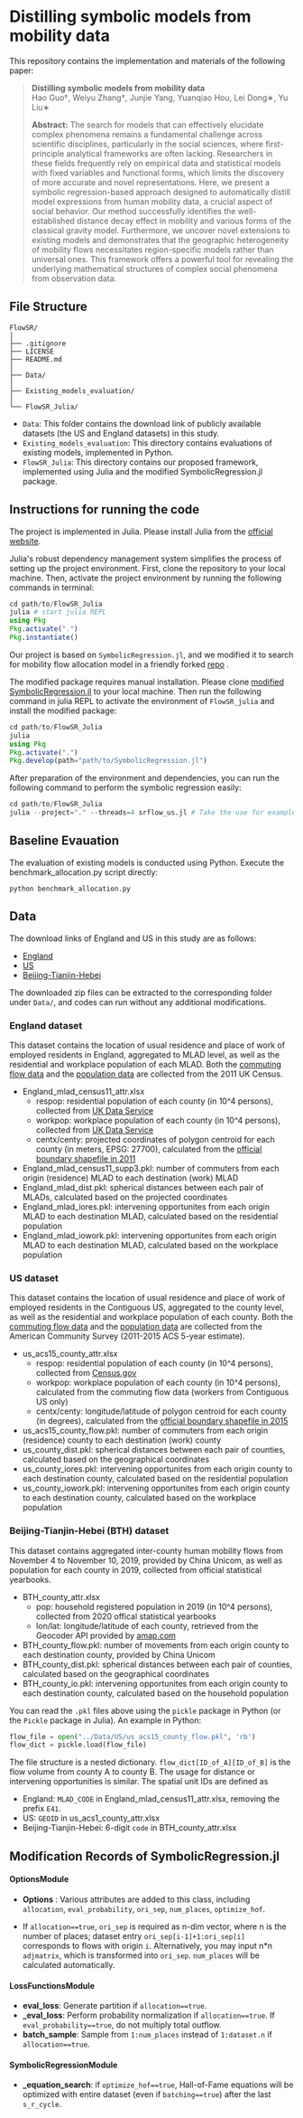 # Distilling symbolic models from mobility data

This repository contains the implementation and materials of the following paper:
>**Distilling symbolic models from mobility data**   
Hao Guo†, Weiyu Zhang†, Junjie Yang, Yuanqiao Hou, Lei Dong∗, Yu Liu∗
>  
>**Abstract:** The search for models that can effectively elucidate complex phenomena remains a fundamental challenge across scientific disciplines, particularly in the social sciences, where first-principle analytical frameworks are often lacking. Researchers in these fields frequently rely on empirical data and statistical models with fixed variables and functional forms, which limits the discovery of more accurate and novel representations. Here, we present a symbolic regression-based approach designed to automatically distill model expressions from human mobility data, a crucial aspect of social behavior. Our method successfully identifies the well-established distance decay effect in mobility and various forms of the classical gravity model. Furthermore, we uncover novel extensions to existing models and demonstrates that the geographic heterogeneity of mobility flows necessitates region-specific models rather than universal ones. This framework offers a powerful tool for revealing the underlying mathematical structures of complex social phenomena from observation data.

## File Structure
    FlowSR/
    │
    ├── .gitignore              
    ├── LICENSE                 
    ├── README.md              
    │
    ├── Data/
    │   
    ├── Existing_models_evaluation/       
    │
    └── FlowSR_Julia/       

- `Data`: This folder contains the download link of publicly available datasets (the US and England datasets) in this study.
- `Existing_models_evaluation`: This directory contains evaluations of existing models, implemented in Python.
- `FlowSR_Julia`: This directory contains our proposed framework, implemented using Julia and the modified SymbolicRegression.jl package.

## Instructions for running the code
The project is implemented in Julia. Please install Julia from the [official website](https://julialang.org/downloads/).

Julia's robust dependency management system simplifies the process of setting up the project environment. First, clone the repository to your local machine. Then, activate the project environment by running the following commands in terminal:
```julia
cd path/to/FlowSR_Julia
julia # start julia REPL
using Pkg
Pkg.activate(".")
Pkg.instantiate()
```

Our project is based on `SymbolicRegression.jl`, and we modified it to search for mobility flow allocation model in a friendly forked [repo](https://github.com/urbansci/SymbolicRegression.jl) . 

The modified package requires manual installation. Please clone [modified SymbolicRegression.jl](https://github.com/urbansci/SymbolicRegression.jl) to your local machine. Then run the following command in julia REPL to activate the environment of `FlowSR_julia` and install the modified package:
```julia
cd path/to/FlowSR_Julia
julia
using Pkg
Pkg.activate(".")
Pkg.develop(path="path/to/SymbolicRegression.jl")
```

After preparation of the environment and dependencies, you can run the following command to perform the symbolic regression easily:

```julia
cd path/to/FlowSR_Julia
julia --project="." --threads=4 srflow_us.jl # Take the use for example 
```


## Baseline Evauation
The evaluation of existing models is conducted using Python. Execute the benchmark_allocation.py script directly:
```
python benchmark_allocation.py
```

## Data
The download links of England and US in this study are as follows:
- [England](https://www.dropbox.com/scl/fi/xicio4dlez4fgtx9w9mcw/England.zip?rlkey=s35nev99ztzlc42pbtjcp8e2i&st=tqxbk0wn&dl=0)
- [US](https://www.dropbox.com/scl/fi/61vvp8h9drhw4tihif3ql/US.zip?rlkey=nvu6mvbivl6i7t6jq11h23i5z&st=5daoutgr&dl=0)
- [Beijing-Tianjin-Hebei](https://www.dropbox.com/scl/fi/fx379ra8hsesukn34bl2r/FlowSR-BTH.zip?rlkey=hkoxv7mbft11wa7hxrpth9fq9&st=qx1msb0m&dl=0)

The downloaded zip files can be extracted to the corresponding folder under `Data/`, and codes can run without any additional modifications.

### England dataset

This dataset contains the location of usual residence and place of work of employed residents in England, aggregated to MLAD level, as well as the residential and workplace population of each MLAD. Both the [commuting flow data](https://www.nomisweb.co.uk/census/2011/wu02uk) and the [population data](https://ukdataservice.ac.uk/learning-hub/census/) are collected from the 2011 UK Census.  

- England_mlad_census11_attr.xlsx
    - respop: residential population of each county (in 10^4 persons), collected from [UK Data Service](https://ukdataservice.ac.uk/learning-hub/census/)
    - workpop: workplace population of each county (in 10^4 persons), collected from [UK Data Service](https://ukdataservice.ac.uk/learning-hub/census/)
    - centx/centy: projected coordinates of polygon centroid for each county (in meters, EPSG: 27700), calculated from the [official boundary shapefile in 2011](https://geoportal.statistics.gov.uk/datasets/ons::census-merged-local-authority-districts-december-2011-boundaries-gb-bgc/about)
- England_mlad_census11_supp3.pkl: number of commuters from each origin (residence) MLAD to each destination (work) MLAD
- England_mlad_dist.pkl: spherical distances between each pair of MLADs, calculated based on the projected coordinates
- England_mlad_iores.pkl: intervening opportunites from each origin MLAD to each destination MLAD, calculated based on the residential population
- England_mlad_iowork.pkl: intervening opportunites from each origin MLAD to each destination MLAD, calculated based on the workplace population

### US dataset

This dataset contains the location of usual residence and place of work of employed residents in the Contiguous US, aggregated to the county level, as well as the residential and workplace population of each county. Both the [commuting flow data](https://www.census.gov/data/tables/2015/demo/metro-micro/commuting-flows-2015.html) and the [population data](https://data.census.gov/) are collected from the American Community Survey (2011-2015 ACS 5-year estimate). 

- us_acs15_county_attr.xlsx
    - respop: residential population of each county (in 10^4 persons), collected from [Census.gov](https://data.census.gov/)
    - workpop: workplace population of each county (in 10^4 persons), calculated from the commuting flow data (workers from Contiguous US only)
    - centx/centy: longitude/latitude of polygon centroid for each county (in degrees), calculated from the [official boundary shapefile in 2015](https://www.census.gov/geographies/mapping-files/2015/geo/carto-boundary-file.html)
- us_acs15_county_flow.pkl: number of commuters from each origin (residence) county to each destination (work) county
- us_county_dist.pkl: spherical distances between each pair of counties, calculated based on the geographical coordinates
- us_county_iores.pkl: intervening opportunites from each origin county to each destination county, calculated based on the residential population
- us_county_iowork.pkl: intervening opportunites from each origin county to each destination county, calculated based on the workplace population

### Beijing-Tianjin-Hebei (BTH) dataset

This dataset contains aggregated inter-county human mobility flows from November 4 to November 10, 2019, provided by China Unicom, as well as population for each county in 2019, collected from official statistical yearbooks. 

- BTH_county_attr.xlsx
    - pop: household registered population in 2019 (in 10^4 persons), collected from 2020 offical statistical yearbooks
    - lon/lat: longitude/latitude of each county, retrieved from the Geocoder API provided by [amap.com](https://amap.com/)
- BTH_county_flow.pkl: number of movements from each origin county to each destination county, provided by China Unicom
- BTH_county_dist.pkl: spherical distances between each pair of counties, calculated based on the geographical coordinates
- BTH_county_io.pkl: intervening opportunites from each origin county to each destination county, calculated based on the household population

You can read the `.pkl` files above using the `pickle` package in Python (or the `Pickle` package in Julia). An example in Python:
```python
flow_file = open("../Data/US/us_acs15_county_flow.pkl", 'rb')
flow_dict = pickle.load(flow_file)
```
The file structure is a nested dictionary. `flow_dict[ID_of_A][ID_of_B]` is the flow volume from county A to county B. The usage for distance or intervening opportunities is similar. The spatial unit IDs are defined as  

- England: `MLAD_CODE` in England_mlad_census11_attr.xlsx, removing the prefix `E41`. 
- US: `GEOID` in us_acs1_county_attr.xlsx
- Beijing-Tianjin-Hebei: 6-digit `code` in BTH_county_attr.xlsx

## Modification Records of SymbolicRegression.jl 

#### OptionsModule

-  **Options** : Various attributes are added to this class, including `allocation`, `eval_probability`, `ori_sep`, `num_places`,  `optimize_hof`. 

- If `allocation==true`, `ori_sep` is required as n-dim vector, where n is the number of places; dataset entry `ori_sep[i-1]+1:ori_sep[i]` corresponds to flows with origin `i`. Alternatively, you may input n*n `adjmatrix`, which is transformed into `ori_sep`. `num_places` will be calculated automatically.  

#### LossFunctionsModule

- **eval_loss**: Generate partition if `allocation==true`.  
- **_eval_loss**: Perform probability normalization if `allocation==true`. If `eval_probability==true`, do not multiply total outflow.
- **batch_sample**: Sample from `1:num_places` instead of `1:dataset.n` if `allocation==true`.

#### SymbolicRegressionModule
- **_equation_search**: if `optimize_hof==true`, Hall-of-Fame equations will be optimized with entire dataset (even if `batching==true`) after the last `s_r_cycle`.
